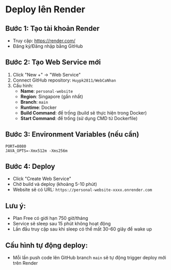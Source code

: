 # Deploy lên Render

## Bước 1: Tạo tài khoản Render
- Truy cập: https://render.com/
- Đăng ký/Đăng nhập bằng GitHub

## Bước 2: Tạo Web Service mới
1. Click "New +" → "Web Service"
2. Connect GitHub repository: `Huypk2811/WebCaNhan`
3. Cấu hình:
   - **Name**: `personal-website`
   - **Region**: Singapore (gần nhất)
   - **Branch**: `main`
   - **Runtime**: Docker
   - **Build Command**: để trống (build sẽ thực hiện trong Docker)
   - **Start Command**: để trống (sử dụng CMD từ Dockerfile)

## Bước 3: Environment Variables (nếu cần)
```
PORT=8080
JAVA_OPTS=-Xmx512m -Xms256m
```

## Bước 4: Deploy
- Click "Create Web Service"
- Chờ build và deploy (khoảng 5-10 phút)
- Website sẽ có URL: `https://personal-website-xxxx.onrender.com`

## Lưu ý:
- Plan Free có giới hạn 750 giờ/tháng
- Service sẽ sleep sau 15 phút không hoạt động
- Lần đầu truy cập sau khi sleep có thể mất 30-60 giây để wake up

## Cấu hình tự động deploy:
- Mỗi lần push code lên GitHub branch `main` sẽ tự động trigger deploy mới trên Render